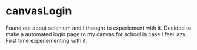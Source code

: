 # canvasLogin
Found out about selenium and I thought to experiement with it. Decided to make a automated login page to my canvas for school in case I feel lazy. First time experiementing with it.
